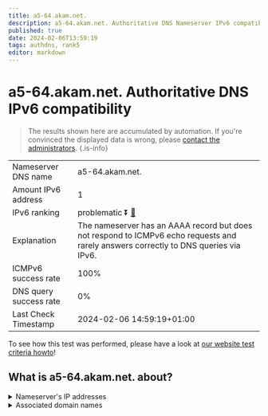 ```yaml
---
title: a5-64.akam.net.
description: a5-64.akam.net. Authoritative DNS Nameserver IPv6 compatibility
published: true
date: 2024-02-06T13:59:19
tags: authdns, rank5
editor: markdown
---
```


# a5-64.akam.net. Authoritative DNS IPv6 compatibility

> The results shown here are accumulated by automation. If you're convinced the displayed data is wrong, please [contact the administrators](/howto/chat). 
{.is-info}




|   |   |
| - | - |
| Nameserver DNS name | a5-64.akam.net.
| Amount IPv6 address | 1
| IPv6 ranking | problematic :arrow_double_down: [🔗](/howto/ranking) |
| Explanation | The nameserver has an AAAA record but does not respond to ICMPv6 echo requests and rarely answers correctly to DNS queries via IPv6. |
| ICMPv6 success rate | 100%|
| DNS query success rate | 0% |
| Last Check Timestamp | 2024-02-06 14:59:19+01:00 |

To see how this test was performed, please have a look at [our website test criteria howto](/howto/testcriteria/authdns)!


## What is a5-64.akam.net. about?




<details>
<summary>Nameserver's IP addresses</summary>

2600:1480:b000::40

</details>



<details>
<summary>Associated domain names</summary>

www.amd.com

</details>
